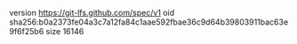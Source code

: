 version https://git-lfs.github.com/spec/v1
oid sha256:b0a2373fe04a3c7a12fa84c1aae592fbae36c9d64b39803911bac63e9f6f25b6
size 16146
